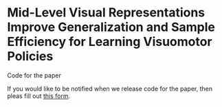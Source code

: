 # Mid-Level Visual Representations Improve Generalization and Sample Efficiency for Learning Visuomotor Policies
Code for the paper


If you would like to be notified when we release code for the paper, then pleas fill out [this form](https://docs.google.com/forms/d/e/1FAIpQLSe4uRdXdngsHaUzbVRN3xvttZY83lcJ17xk7GaaEesfZrnxcw/viewform).
